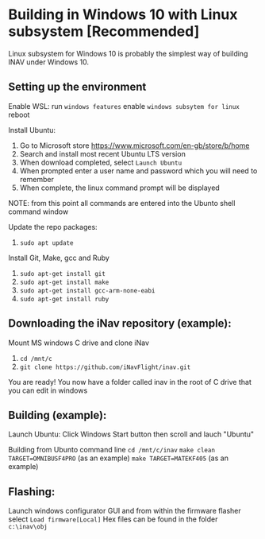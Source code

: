 # Building in Windows 10 with Linux subsystem [Recommended]

Linux subsystem for Windows 10 is probably the simplest way of building INAV under Windows 10.

## Setting up the environment

Enable WSL:
run `windows features`
enable `windows subsytem for linux`
reboot


Install Ubuntu:
1.  Go to Microsoft store https://www.microsoft.com/en-gb/store/b/home
1.  Search and install most recent Ubuntu LTS version
1.  When download completed, select `Launch Ubuntu`
1.  When prompted enter a user name and password which you will need to remember
1.  When complete, the linux command prompt will be displayed

NOTE: from this point all commands are entered into the Ubunto shell command window

Update the repo packages:
1.  `sudo apt update`

Install Git, Make, gcc and Ruby
1.  `sudo apt-get install git`
1.  `sudo apt-get install make`
1.  `sudo apt-get install gcc-arm-none-eabi`
1.  `sudo apt-get install ruby`

## Downloading the iNav repository (example):

Mount MS windows C drive and clone iNav
1.   `cd /mnt/c`
1.   `git clone https://github.com/iNavFlight/inav.git`

You are ready!
You now have a folder called inav in the root of C drive that you can edit in windows


## Building (example):

Launch Ubuntu:
Click Windows Start button then scroll and lauch "Ubuntu"

Building from Ubunto command line
`cd /mnt/c/inav`
`make clean TARGET=OMNIBUSF4PRO` (as an example)
`make TARGET=MATEKF405`  (as an example)


## Flashing:
Launch windows configurator GUI and from within the firmware flasher select `Load firmware[Local]`
Hex files can be found in the folder `c:\inav\obj`
